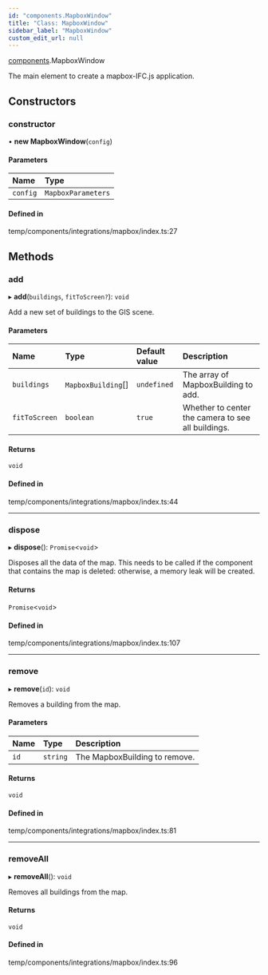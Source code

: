 ```yaml
---
id: "components.MapboxWindow"
title: "Class: MapboxWindow"
sidebar_label: "MapboxWindow"
custom_edit_url: null
---
```


[components](../modules/components.md).MapboxWindow

The main element to create a mapbox-IFC.js application.

## Constructors

### constructor

• **new MapboxWindow**(`config`)

#### Parameters

| Name | Type |
| :------ | :------ |
| `config` | `MapboxParameters` |

#### Defined in

temp/components/integrations/mapbox/index.ts:27

## Methods

### add

▸ **add**(`buildings`, `fitToScreen?`): `void`

Add a new set of buildings to the GIS scene.

#### Parameters

| Name | Type | Default value | Description |
| :------ | :------ | :------ | :------ |
| `buildings` | `MapboxBuilding`[] | `undefined` | The array of MapboxBuilding to add. |
| `fitToScreen` | `boolean` | `true` | Whether to center the camera to see all buildings. |

#### Returns

`void`

#### Defined in

temp/components/integrations/mapbox/index.ts:44

___

### dispose

▸ **dispose**(): `Promise`<`void`\>

Disposes all the data of the map. This needs to be called if the
component that contains the map is deleted: otherwise, a memory leak
will be created.

#### Returns

`Promise`<`void`\>

#### Defined in

temp/components/integrations/mapbox/index.ts:107

___

### remove

▸ **remove**(`id`): `void`

Removes a building from the map.

#### Parameters

| Name | Type | Description |
| :------ | :------ | :------ |
| `id` | `string` | The MapboxBuilding to remove. |

#### Returns

`void`

#### Defined in

temp/components/integrations/mapbox/index.ts:81

___

### removeAll

▸ **removeAll**(): `void`

Removes all buildings from the map.

#### Returns

`void`

#### Defined in

temp/components/integrations/mapbox/index.ts:96
